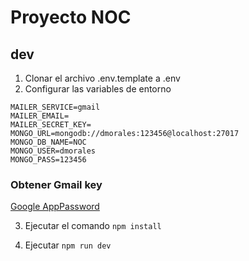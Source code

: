 # Proyecto NOC

## dev
1. Clonar el archivo .env.template a .env
2. Configurar las variables de entorno
```
MAILER_SERVICE=gmail
MAILER_EMAIL=
MAILER_SECRET_KEY=
MONGO_URL=mongodb://dmorales:123456@localhost:27017
MONGO_DB_NAME=NOC
MONGO_USER=dmorales
MONGO_PASS=123456
```

### Obtener Gmail key
[Google AppPassword](https://myaccount.google.com/u/0/apppaswords)

3. Ejecutar el comando ```npm install```

4. Ejecutar ```npm run dev```